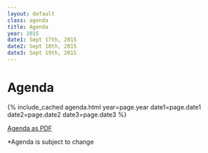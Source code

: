```yaml
---
layout: default
class: agenda
title: Agenda
year: 2015
date1: Sept 17th, 2015
date2: Sept 18th, 2015
date3: Sept 19th, 2015
---
```


# Agenda

{% include_cached agenda.html year=page.year date1=page.date1 date2=page.date2 date3=page.date3 %}

[Agenda as PDF](/get2015/About_GETGlobal_2015_v06232015.pdf)

*Agenda is subject to change
